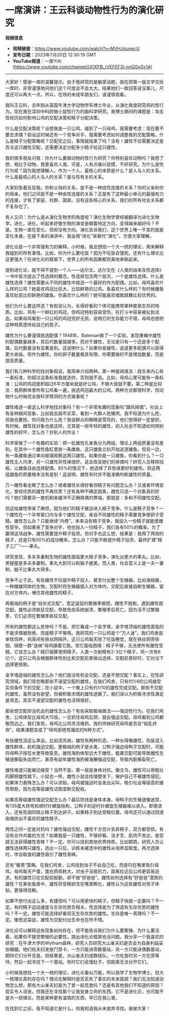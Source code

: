 # 一席演讲：王云科谈动物性行为的演化研究

**视频信息**  
- **视频链接**：https://www.youtube.com/watch?v=MVHJjsujwcU  
- **发布日期**：2023年7月20日 12:30:19 GMT  
- **YouTube频道**：一席YiXi (https://www.youtube.com/channel/UCKFB_rVEFEF3l-onQGvGx1A)  

---

大家好！感谢一席的温馨提示。由于我研究的是敏感话题，我在把第一版文字交给一席时，非常谨慎地问他们这个尺度会不会太大。结果他们一致回答说没事儿，尺度还可以再大一点。所以，在场的未成年朋友们，请谨慎观看。

我叫王云科，去年刚从英国牛津大学动物学系博士毕业，从演化角度研究鸡的性行为。现在我在深圳中科院做小鼠性行为的脑科学研究。我博士期间的课题是：攻击性经历如何影响公鸡的交配决策和精子分配决策。

什么是交配决策呢？设想我是一只公鸡，碰到了一只母鸡，我需要考虑：现在要不要去求偶？假设这时候还有一个竞争对手，我需要考虑如何调整我的交配策略。什么是精子分配策略呢？交配完之后，事情就结束了吗？没有！雄性不仅需要决定是否与这只雌性交配，还需要决定分配多少精子给这只雌性。

我的很多朋友问我：你为什么要做动物的性行为研究？你特别喜欢动物吗？我想了想，相比于动物，我更喜欢人类。可是，人有点难以捉摸，不好研究。为什么是性行为呢？因为我想理解人。作为一个人，最核心的本质是什么？是人与人的关系。什么是最核心的人与人的关系？是与性有关的关系。

大家别急着反驳我。你和父母的关系，是不是一种由性连接的关系？你的父亲和你的母亲，他们之间是不是一种由性连接的关系？正是有了这种最小单元的最强有力的连接，才有了家庭、社群、国家。没有这些核心的关系，我们的所有社会关系都不复存在了。

有人又问：为什么是从演化生物学的角度呢？演化生物学曾经被翻译为进化生物学。进化，进化，听起来好像生物的演变是朝着特定方向，变得越来越好吗？不是。生物一直在变化，但却没有方向。演化告诉我们，这个世界上唯一不变的就是变化本身。在接下来的演讲中，我会用“进化”来替代“演化”，方便大家理解。

进化论是一个非常强有力的解释。小时候，我总想找一个大一统的理论，用来解释我碰到的所有事情。比如，你为什么要吃饭？因为不吃饭会饿死。还有什么理论比这更强大？在进化论的框架下，世界上的所有因果都完美地串联起来。

提到进化论，就不得不提到一个人——达尔文。达尔文在《人类的由来及性选择》一书中首次提出了性选择的概念。性选择包含两个层次，一个是雌性选择。什么是雌性选择？雌性需要从不同的雄性中挑选一个最好的作为配偶。比如，母鸡喜欢什么样的公鸡？她喜欢鸡冠比较大、比较鲜艳的公鸡。鱼喜欢什么样的？有时候雌鱼喜欢肚皮比较鲜艳的雄鱼。你喜欢什么样的？她可能喜欢唱歌跳舞比较优秀的。

他们为什么要这样选？有假说认为，长得好看的个体可能携带某种更易生存的特质。比如，鸡有一个鲜红的鸡冠，但鸡冠特别容易受伤，在打斗中容易被扯到流血。如果母鸡看到一只公鸡的鸡冠完好无损，说明它的生存能力不错，母鸡也想把这种特质遗传给自己的孩子。

雌性为什么要谨慎挑选配偶？1948年，Bateman做了一个实验，发现果蝇中雄性的配偶数量越多，其后代数量就越多。而对于雌性，无论是只有一个还是多个配偶，后代数量没有显著差别。这说明什么？如果你是雄性，追逐更多配偶可以获得更大收益。但作为雌性，你的卵子数量极其有限，你需要做的不是增加数量，而是提高质量。

我们有几种科学的找对象假说，我简单介绍两种。第一种是阈值法：我生来内心有一条标准，你超过这条标准我就选你，否则就不选。比如，母鸡心里可能有一条标准：公鸡的鸡冠面积超过6平方厘米就是好公鸡，不够大我就不要。第二种是比较法：我把群体里所有公鸡看一遍，挑选鸡冠最大的公鸡。两种方式都很科学，但动物什么时候完全按科学预测的方式做事呢？

雌性难道一直这么科学地找对象吗？有一个非常有趣的现象叫“跟风择偶”。社会上有各种跟风现象，比如我去超市买菜，看到一大群人抢猪肉，我不知道为什么抢，但我也要抢。你问我为什么抢？我说群众的眼睛是雪亮的，他们觉得好一定是好。有时候，雌性找对象也是这样，尤其是一些年轻的雌性，初入社会不知道如何辨别雄性的好坏，怎么办？抄别人的作业！

科学家做了一个有趣的实验：把一批雄性孔雀鱼分为两组，理论上两组质量没有差别。在其中一个雄性鱼缸里放一条雌鱼，这只雄鱼立刻开始追逐雌鱼。但另一边，有一条雌鱼通过单向玻璃观察这两只雄性。如果你是一只雌鱼，你看到什么？一只雄性无人问津，另一只雄性异性缘很好。这会改变她们的择偶吗？研究人员移除挡板，让雌鱼自由选择配偶，85%的情况下，她选择了异性缘更好的雄性。但这两组雄鱼的质量根本没有差别！这说明，雌性有时并不能准确判断雄性的质量。

万一雌性看走眼了怎么办？或者雄性长得好看但精子有问题怎么办？又或者环境变化，曾经优质的雄性不再优质？还有各种不确定因素，雌性只选一个对象真的好吗？她们需要另一套机制来缓冲不正确择偶的弊端，那就是：多和不同雄性交配。

但这给雄性带来了麻烦，因为他们的精子被迫进入精子竞争。什么是精子竞争？一个雌性在一个孕育窗口内与多个雄性交配，来自不同雄性的精子需要竞争使卵子受精。雄性怎么办？只能继续“内卷”。本来没有精子竞争，我投入一份精子就能使雌性受孕。但如果来了竞争对手，他也投入一份精子，我们各有50%的概率。为了赢得这场战争，雄性需要提升精子投资。但对手也这么想，结果是：我用了两倍的精子，还是只有50%的成功概率。怎么办？只能不断提升精子投资，最终扩建“精子工厂”——睾丸。

研究发现，多夫多妻制生物的雄性面临更大精子竞争，演化出更大的睾丸。比如，黑猩猩是多夫多妻制，睾丸大到可以和脑子媲美。而人类，社会意义上是一夫一妻制，脑子比睾丸大得多。

竞争不止于此。有些雄性不仅提升精子投入，甚至付出整个生殖器。比如海蛞蝓，一种雌雄同体的生物，交配时将生殖器插入对方体内，交配后直接自断生殖器，留在对方体内，堵住其他雄性的精子。

再极端的例子是“自杀式交配”。宽足袋鼠的繁殖季极短，雌性不挑剔，遇到雄性就交配。雄性必须疯狂交配，导致免疫系统崩溃，繁殖季后死亡。因为活不过繁殖季，它们必须在繁殖季疯狂交配。

所有的雄性都这么悲惨吗？不是。把它看成一个金字塔，金字塔顶端的雄性面临的不是求偶被拒绝，而是精子不够用。我研究的一只公鸡是个“万人迷”。我们鸡舍是单性饲养，鸡笼间有铁丝网隔开。这只公鸡每天除了吃饭睡觉，就在铁丝网旁徘徊，隔壁一群“迷妹”母鸡跟着它跑。但它面临困境：精子不够，无法使所有雌性受精。它该怎么办？精打细算使用精子。人类一次射精有2-3亿个精子，鸡一次有6亿个。这只公鸡会根据群体性别比和交配前景做出选择，交配前景好时，它对当下选择更挑剔。

金字塔底端的雄性怎么办？他们是没有机会交配，还是不想交配？事实上，在性研究领域，我们常忽略那些不渴望交配的雄性。在我们鸡舍，只有约1/4的公鸡接受实验条件下的交配；在小鼠中，一个晚上只有约1/10的雄性完成交配。那些不交配的雄性，虽然没有欲望，但被积极求偶的雄性遮蔽了。我们误以为积极寻求性满足是常态，其实不渴望交配的雄性也活得很好。

那些想交配却没机会的雄性怎么办？有些采取极端做法——强迫性行为。在我们鸡舍，公鸡体型比母鸡大15倍，一旦抓住母鸡后颈，就会强迫交配。母鸡看到公鸡都敬而远之。我们发现，母鸡比公鸡灵活难抓。我的师妹研究母鸡是否会“始乱终弃”，结果课题变成了“母鸡拒绝性骚扰的N种方式”。

有些雌性没这么幸运。比如流苏鹟，雄性有两种形态，一种长得像雌性，伪装混入雌性群体，趁机强迫交配。更极端的例子是水禽，公鸭子强迫母鸭子交配时，可能将母鸭子按在水里导致窒息。雄性海豹体型远大于雌性，粗暴交配可能导致雌性生殖道撕裂失血而亡。甚至有幼年雄性海豹被海獭强迫交配，导致内脏撕裂死亡。

雌性难道只能被动接受？当然不是。第一层是身体对抗。像文鸟，雌性可以用粗壮的脚把雄性踹下。小鼠也一样，雌性小鼠会找墙壁坐下，保护自己不被雄性侵犯。如果体力悬殊怎么办？可以求助。母鸡被强迫时会发出尖叫，吸引社会等级高的雄性帮助，因为高等级雄性试图垄断交配权。

如果高等级雄性强迫交配怎么办？最后防线是身体本身。母鸭子的生殖道像迷宫，有135度大转弯和顺时针螺旋结构，公鸭子的逆时针螺旋生殖器难以进入。即使进入，还有死胡同阻止精子到达卵子。如果精子到达受精位置，母鸡还可以通过阴道收缩挤出不喜欢的雄性精子。

两性之间一定是对抗吗？雄性强迫交配，雌性千方百计丢弃精子，双方都受损。有没有合作共赢的方式？如果我是一只雄性，不够好看、没才艺、肌肉不发达，是否就无法获得雌性青睐？不一定。你可以找到其他优秀特质。比如鹦鹉，研究人员让雌性选择两只雄性，选出一只后，训练未被选中的雄性从培养皿取食。再次选择时，学会取食的雄性吸引了雌性青睐。

还有“暖男”策略。在我们鸡舍，公鸡找到虫子不会自己吃，而是叼在嘴里吸引母鸡。母鸡每天产蛋，蛋白质损耗大，对虫子没抵抗力，距离拉近后公鸡更容易追求。有的雄性只在交配前殷勤，却不做“好爸爸”。雌性如何选择有“好爸爸”潜质的雄性？在某些鱼类中，雄性将受精卵含在嘴里孵化，雌性认为这些雄性对孩子体贴，更值得信赖。

如果不想付出这么多，有捷径吗？可以用更快的精子。但精子快就一定赢吗？不一定。有时精子运动速度与生存优势负相关。性选择是为了筛选有生存优势的雄性吗？不一定。雌性可能选择好看但无生存优势的雄性。生存是唯一真理吗？不一定。像宽足袋鼠，雄性为交配付出生命也在所不惜。

进化论可以解释这些现象如何存在，但不能告诉我们为什么要繁殖、为什么要活着。如果你不接受繁殖的必要性，跳出进化论框架也没问题。我分享一个我喜欢的研究：在牛津大学的Wytham森林，研究人员研究大山雀夫妇是否会为自身利益妥协婚姻。他们给夫妇发放门禁卡，一方只能进奇数基站，另一方只能进偶数基站，期待它们分开觅食。但结果是，大山雀夫妇成群结队，一方吃食时另一方在旁等待，然后一起寻找下一个基站。有时它们会饿肚子，但距离无法分开它们。

小时候我想找一个大一统的理论，进化论看似万能，所以我学了生物学博士。但大一统理论真的存在吗？理论在解释时是否丢失了事实的本来面貌？我们无法知道动物怎么想，那些大山雀夫妇是为了爱一起觅食吗？还是有其他我们不知道的原因？现实令人沮丧，但我还在寻找那个让我安身立命的东西。它不是进化论，也可能不是大一统理论，而是某种更有温情的东西，早已在我心里。

在找到它之前，我不知道它是什么，但我知道我从未放弃寻找。谢谢大家！